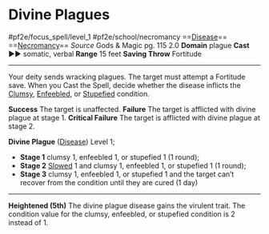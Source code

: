 # Divine Plagues
#pf2e/focus_spell/level_1 #pf2e/school/necromancy 
==[Disease](rules/traits/disease.md)== ==[Necromancy](rules/traits/necromancy.md)==
*Source* Gods & Magic pg. 115 2.0
**Domain** plague
**Cast** ►► somatic, verbal
**Range** 15 feet
**Saving Throw** Fortitude

---
Your deity sends wracking plagues. The target must attempt a Fortitude save. When you Cast the Spell, decide whether the disease inflicts the [Clumsy](../../../Conditions/Clumsy.md), [Enfeebled](../../../Conditions/Enfeebled.md), or [Stupefied](../../../Conditions/Stupefied.md) condition.

**Success** The target is unaffected.
**Failure** The target is afflicted with divine plague at stage 1.
**Critical Failure** The target is afflicted with divine plague at stage 2.

**Divine Plague** ([Disease](rules/traits/disease.md)) Level 1;
- **Stage 1** clumsy 1, enfeebled 1, or stupefied 1 (1 round); 
- **Stage 2** [Slowed](../../../Conditions/Slowed.md) 1 and clumsy 1, enfeebled 1, or stupefied 1 (1 round); 
- **Stage 3** clumsy 1, enfeebled 1, or stupefied 1 and the target can’t recover from the condition until they are cured (1 day)

<hr>

**Heightened (5th)** The divine plague disease gains the virulent trait. The condition value for the clumsy, enfeebled, or stupefied condition is 2 instead of 1.